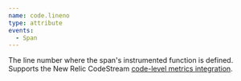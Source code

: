 ```yaml
---
name: code.lineno
type: attribute
events:
  - Span
---
```

The line number where the span's instrumented function is defined. Supports the New Relic CodeStream [code-level metrics integration](/docs/codestream/how-use-codestream/performance-monitoring/).
